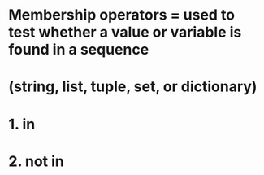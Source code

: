 # Membership operators = used to test whether a value or variable is found in a sequence
#                        (string, list, tuple, set, or dictionary)
#                        1. in
#                        2. not in
